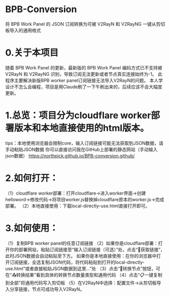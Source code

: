 # BPB-Conversion
将 BPB Work Panel 的 JSON 订阅转换为可被 V2RayN 和 V2RayNG 一键从剪切板导入的通用格式

# 0.关于本项目
随着 BPB Work Panel 的更新，最新版的 BPB Work Panel 编码方式已不支持被 V2RayN 和 V2RayNG 识别，导致订阅无法更新或者节点真实连接始终为-1。
此程序主要解决新版BPB worker panel订阅链接无法导入V2RayN的问题。
本人学设计不怎么会编程，项目是用Claude刷了一下午刷出来的，后续应该不会大幅度更新。

# 1.总览：项目分为cloudflare worker部署版本和本地直接使用的html版本。
tips：本地使用浏览器会限制core，输入订阅链接可能无法获取到JSON数据，请手动粘贴JSON数据
你可以直接访问我在GitHub上部署的静态网站（手动输入json数据）
https://northpick.github.io/BPB-conversion.github/

# 2.如何打开：
（1）cloudflare worker部署：打开cloudflare->进入worker界面->创建helloword->修改代码->将项目worker.js替换掉cloudflare原本的worker.js->完成部署。
（2）本地直接使用：下载local-directly-use.html直接打开即可。

# 3.如何使用：
（1）复制BPB worker panel的任意订阅链接
（2）如果你是cloudflare部署：打开你的部署网站，粘贴订阅链接至“输入订阅链接（可选）”处，点击“📡获取链接”，此时JSON数据会自动粘贴至下方。
如果你是本地直接使用：在你的浏览器中打开订阅链接，全选复制JSON代码，将代码粘贴到打开的local-directly-use.html“或者直接粘贴JSON数据到这里...”处
（3）点击“🔄转换节点”按钮，可在“📤转换结果”看到具体的转换节点数量类型和通用代码
（4）点击“📋一键复制到全部”将通用代码写入剪切板
（5）在V2RayN中选择：配置文件->从剪切板导入分享链接，节点可成功导入V2RayN。
